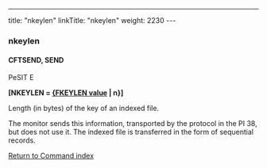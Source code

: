 ---
title: "nkeylen"
linkTitle: "nkeylen"
weight: 2230
--- <span id="nkeylen"></span>

### nkeylen

#### CFTSEND, SEND

PeSIT E

**[NKEYLEN = <u>{FKEYLEN value</u> &#124; n}]**

Length (in bytes) of the key of an indexed file.

The monitor sends this information, transported by the protocol in the
PI 38, but does not use it. The indexed file is transferred in the form
of sequential records.

[Return to Command index](../../)
